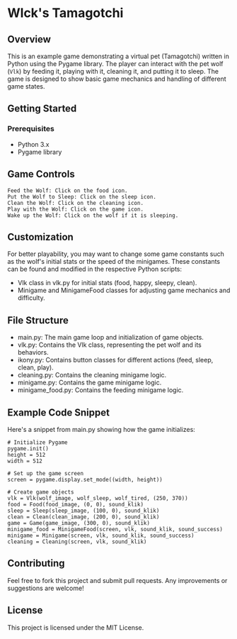 # Wlck's Tamagotchi

## Overview
This is an example game demonstrating a virtual pet (Tamagotchi) written in Python using the Pygame library. The player can interact with the pet wolf (`Vlk`) by feeding it, playing with it, cleaning it, and putting it to sleep. The game is designed to show basic game mechanics and handling of different game states.

## Getting Started

### Prerequisites
- Python 3.x
- Pygame library



## Game Controls

    Feed the Wolf: Click on the food icon.
    Put the Wolf to Sleep: Click on the sleep icon.
    Clean the Wolf: Click on the cleaning icon.
    Play with the Wolf: Click on the game icon.
    Wake up the Wolf: Click on the wolf if it is sleeping.

## Customization

For better playability, you may want to change some game constants such as the wolf's initial stats or the speed of the minigames. These constants can be found and modified in the respective Python scripts:

- Vlk class in vlk.py for initial stats (food, happy, sleepy, clean).
- Minigame and MinigameFood classes for adjusting game mechanics and difficulty.

## File Structure

- main.py: The main game loop and initialization of game objects.
- vlk.py: Contains the Vlk class, representing the pet wolf and its behaviors.
- ikony.py: Contains button classes for different actions (feed, sleep, clean, play).
- cleaning.py: Contains the cleaning minigame logic.
- minigame.py: Contains the game minigame logic.
- minigame_food.py: Contains the feeding minigame logic.

## Example Code Snippet

Here's a snippet from main.py showing how the game initializes:
```
# Initialize Pygame
pygame.init()
height = 512
width = 512

# Set up the game screen
screen = pygame.display.set_mode((width, height))

# Create game objects
vlk = Vlk(wolf_image, wolf_sleep, wolf_tired, (250, 370))
food = Food(food_image, (0, 0), sound_klik)
sleep = Sleep(sleep_image, (100, 0), sound_klik)
clean = Clean(clean_image, (200, 0), sound_klik)
game = Game(game_image, (300, 0), sound_klik)
minigame_food = MinigameFood(screen, vlk, sound_klik, sound_success)
minigame = Minigame(screen, vlk, sound_klik, sound_success)
cleaning = Cleaning(screen, vlk, sound_klik)
```

## Contributing

Feel free to fork this project and submit pull requests. Any improvements or suggestions are welcome!
## License

This project is licensed under the MIT License.